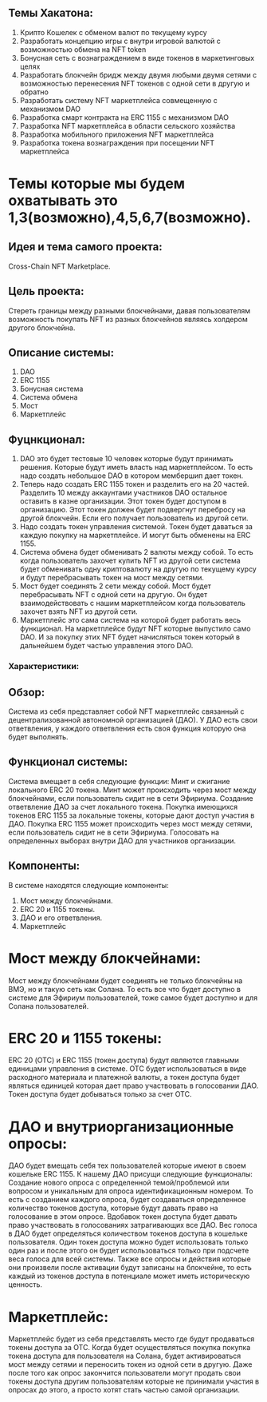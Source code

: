## Темы Хакатона:

1. Крипто Кошелек с обменом валют по текущему курсу
2. Разработать концепцию игры с внутри игровой валютой с возможностью обмена на NFT token
3. Бонусная сеть с вознаграждением в виде токенов в маркетинговых целях
4. Разработать блокчейн бридж между двумя любыми двумя сетями с возможностью перенесения NFT токенов с одной сети в другую и обратно
5. Разработать систему NFT маркетплейса совмещенную с механизмом DAO
6. Разработка смарт контракта на ERC 1155 c механизмом DAO
7. Разработка NFT маркетплейса в области сельского хозяйства
8. Разработка мобильного приложения NFT маркетплейса
9. Разработка токена вознаграждения при посещении NFT маркетплейса

# Темы которые мы будем охватывать это 1,3(возможно),4,5,6,7(возможно).

## Идея и тема самого проекта:

Cross-Chain NFT Marketplace.

## Цель проекта:

Стереть границы между разными блокчейнами, давая пользователям возможность покупать NFT из разных блокчейнов являясь холдером другого блокчейна.

## Описание системы:

1. DAO
2. ERC 1155
3. Бонусная система
4. Система обмена
5. Мост
6. Маркетплейс

## Фуцнкционал:

1. DAO это будет тестовые 10 человек которые будут принимать решения. Которые будут иметь власть над маркетплейсом. То есть надо создать небольшое DAO в котором мембершип дает токен.
2. Теперь надо создать ERC 1155 токен и разделить его на 20 частей. Разделить 10 между аккаунтами участников DAO остальное оставить в казне организации. Этот токен будет доступом в организацию. Этот токен должен будет подвергнут перебросу на другой блокчейн. Если его получает пользователь из другой сети.
3. Надо создать токен управления системой. Токен будет даваться за каждую покупку на маркетплейсе. И могут быть обменены на ERC 1155.
4. Система обмена будет обменивать 2 валюты между собой. То есть когда пользователь захочет купить NFT из другой сети система будет обменивать одну криптовалюту на другую по текущему курсу и будут перебрасывать токен на мост между сетями.
5. Мост будет соединять 2 сети между собой. Мост будет перебрасывать NFT с одной сети на другую. Он будет взаимодействовать с нашим маркетплейсом когда пользователь захочет взять NFT из другой сети.
6. Маркетплейс это сама система на которой будет работать весь функционал. На маркетплейсе будут NFT которые выпустило само DAO. И за покупку этих NFT будет начисляться токен который в дальнейшем будет частью управления этого DAO.

### Характеристики:

## Обзор:
Система из себя представляет собой NFT маркетплейс связанный с децентрализованной автономной организацией (ДАО). У ДАО есть свои ответвления, у каждого ответвления есть своя функция которую она будет выполнять.  

## Функционал системы:
Система вмещает в себя следующие функции:
Минт и сжигание локального ERC 20 токена.
Минт может происходить через мост между блокчейнами, если пользователь сидит не в сети Эфириума.
Создание ответвление ДАО за счет локального токена.
Покупка имеющихся токенов ERC 1155 за локальные токены, которые дают доступ участия в ДАО.
Покупка ERC 1155 может происходить через мост между сетями, если пользователь сидит не в сети Эфириума. 
Голосовать на определенных выборах внутри ДАО для участников организации.
	
## Компоненты:
В системе находятся следующие компоненты:
1. Мост между блокчейнами.
2. ERC 20 и 1155 токены.
3. ДАО и его ответвления.
4. Маркетплейс
	
# Мост между блокчейнами:
Мост между блокчейнами будет соединять не только блокчейны на ВМЭ, но и такую сеть как Солана. То есть все что будет доступно в системе для Эфириум пользователей, тоже самое будет доступно и для Солана пользователей. 
	
# ERC 20 и 1155 токены:
ERC 20 (ОТС) и ERC 1155 (токен доступа) будут являются главными единицами управления в системе. ОТС будет использоваться в виде расходного материала и платежной валюты, а токен доступа будет являться единицей которая дает право участвовать в голосовании ДАО. Токен доступа будет добываться только за счет ОТС. 

# ДАО и внутриорганизационные опросы:
ДАО будет вмещать себя тех пользователей которые имеют в своем кошельке ERC 1155. К нашему ДАО присущи следующие функционалы:
Создание нового опроса с определенной темой/проблемой или вопросом и уникальным для опроса идентификационным номером. То есть с созданием каждого опроса, будет создаваться определенное количество токенов доступа, которые будут давать право на голосование в этом опросе. Вдобавок токен доступа будет давать право участвовать в голосованиях затрагивающих все ДАО.
Вес голоса в ДАО будет определяться количеством токенов доступа в кошельке пользователя.
Один токен доступа можно будет использовать только один раз и после этого он будет использоваться только при подсчете веса голоса для всей системы. Также все опросы и действия которые они произвели после активации будут записаны на блокчейне, то есть каждый из токенов доступа в потенциале может иметь историческую ценность.
	
# Маркетплейс:
Маркетплейс будет из себя представлять место где будут продаваться токены доступа за ОТС. Когда будет осуществляться покупка покупка токена доступа для пользователя на Солана, будет активироваться мост между сетями и переносить токен из одной сети в другую. 
	Даже после того как опрос закончится пользователи могут продать свои токены доступа другим пользователям которые не принимали участия в опросах до этого, а просто хотят стать частью самой организации.
